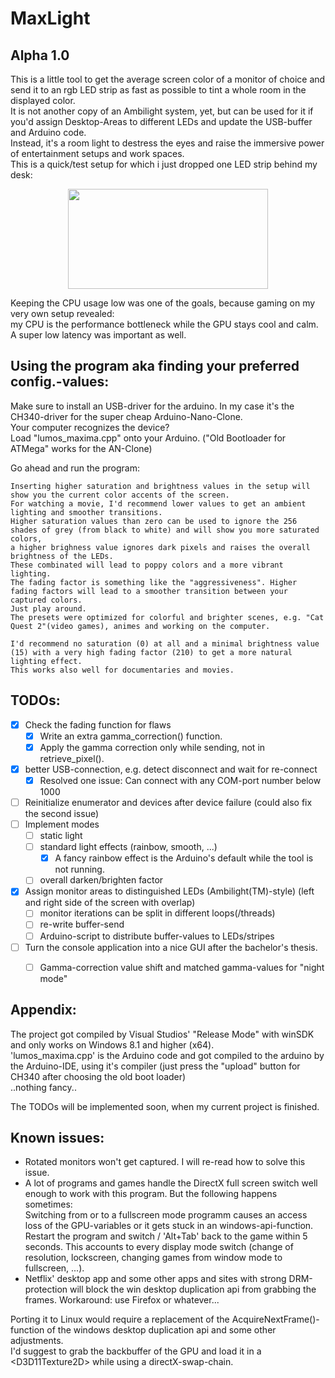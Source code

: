 # MaxLight
## Alpha 1.0
This is a little tool to get the average screen color of a monitor of choice and send it to an rgb LED strip as fast as possible to tint a whole room in the displayed color. \
It is not another copy of an Ambilight system, yet, but can be used for it if you'd assign Desktop-Areas to different LEDs and update the USB-buffer and Arduino code. \
Instead, it's a room light to destress the eyes and raise the immersive power of entertainment setups and work spaces. \
This is a quick/test setup for which i just dropped one LED strip behind my desk:


<p align="center"><img src="https://user-images.githubusercontent.com/29096190/120733553-bbab7e80-c4e7-11eb-9283-43d97362c2dc.gif" width="320" height="160" /></p>



Keeping the CPU usage low was one of the goals, because gaming on my very own setup revealed: \
  my CPU is the performance bottleneck while the GPU stays cool and calm. 
A super low latency was important as well.

## Using the program aka finding your preferred config.-values: 
Make sure to install an USB-driver for the arduino. In my case it's the CH340-driver for the super cheap Arduino-Nano-Clone.\
Your computer recognizes the device? \
Load "lumos_maxima.cpp" onto your Arduino. ("Old Bootloader for ATMega" works for the AN-Clone)

Go ahead and run the program:
```
Inserting higher saturation and brightness values in the setup will show you the current color accents of the screen. 
For watching a movie, I'd recommend lower values to get an ambient lighting and smoother transitions. 
Higher saturation values than zero can be used to ignore the 256 shades of grey (from black to white) and will show you more saturated colors,
a higher brighness value ignores dark pixels and raises the overall brightness of the LEDs.
These combinated will lead to poppy colors and a more vibrant lighting.
The fading factor is something like the "aggressiveness". Higher fading factors will lead to a smoother transition between your captured colors. 
Just play around. 
The presets were optimized for colorful and brighter scenes, e.g. "Cat Quest 2"(video games), animes and working on the computer. 

I'd recommend no saturation (0) at all and a minimal brightness value (15) with a very high fading factor (210) to get a more natural lighting effect.
This works also well for documentaries and movies.
```

## TODOs:
- [x] Check the fading function for flaws 
    - [x] Write an extra gamma_correction() function. 
    - [x] Apply the gamma correction only while sending, not in retrieve_pixel(). 
- [x] better USB-connection, e.g. detect disconnect and wait for re-connect
    - [x] Resolved one issue: Can connect with any COM-port number below 1000 
- [ ] Reinitialize enumerator and devices after device failure (could also fix the second issue)
- [ ] Implement modes 
    - [ ] static light
    - [ ] standard light effects (rainbow, smooth, ...)
        - [x] A fancy rainbow effect is the Arduino's default while the tool is not running. 
    - [ ] overall darken/brighten factor
- [x] Assign monitor areas to distinguished LEDs (Ambilight(TM)-style) (left and right side of the screen with overlap)
    - [ ] monitor iterations can be split in different loops(/threads) 
    - [ ] re-write buffer-send
    - [ ] Arduino-script to distribute buffer-values to LEDs/stripes
- [ ] Turn the console application into a nice GUI after the bachelor's thesis.
    - [ ] Gamma-correction value shift and matched gamma-values for "night mode"



## Appendix:
The project got compiled by Visual Studios' "Release Mode"  with winSDK and only works on Windows 8.1 and higher (x64). \
'lumos_maxima.cpp' is the Arduino code and got compiled to the arduino by the Arduino-IDE, using it's compiler (just press the "upload" button for CH340 after choosing the old boot loader) \
..nothing fancy.. 

The TODOs will be implemented soon, when my current project is finished.
 


## Known issues:
- Rotated monitors won't get captured. I will re-read how to solve this issue. 
- A lot of programs and games handle the DirectX full screen switch well enough to work with this program. But the following happens sometimes: \
Switching from or to a fullscreen mode programm causes an access loss of the GPU-variables or it gets stuck in an windows-api-function. Restart the program and switch / 'Alt+Tab' back to the game within 5 seconds. This accounts to every display mode switch (change of resolution, lockscreen, changing games from window mode to fullscreen, ...).
- Netflix' desktop app and some other apps and sites with strong DRM-protection will block the win desktop duplication api from grabbing the frames. 
Workaround: use Firefox or whatever... 

Porting it to Linux would require a replacement of the AcquireNextFrame()-function of the windows desktop duplication api and some other adjustments. \
I'd suggest to grab the backbuffer of the GPU and load it in a \<D3D11Texture2D\> while using a directX-swap-chain.
